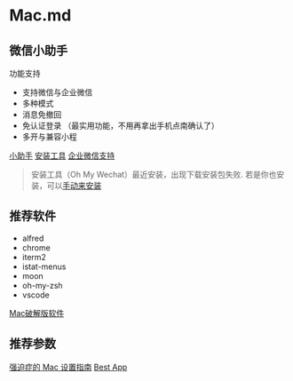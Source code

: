 # Mac.md

## 微信小助手

功能支持

* 支持微信与企业微信
* 多种模式
* 消息免撤回
* 免认证登录 （最实用功能，不用再拿出手机点南确认了）
* 多开与兼容小程

[小助手](https://github.com/MustangYM/WeChatExtension-ForMac) [安装工具](https://github.com/lmk123/oh-my-wechat) [企业微信支持](https://github.com/MustangYM/WeChatICU-ForMac)

> 安装工具（Oh My Wechat）最近安装，出现下载安装包失败. 若是你也安装，可以[手动来安装](https://github.com/MustangYM/WeChatExtension-ForMac#3%E6%89%8B%E5%8A%A8%E5%AE%89%E8%A3%85)

## 推荐软件

* alfred
* chrome
* iterm2 
* istat-menus
* moon
* oh-my-zsh
* vscode

[Mac破解版软件](http://xclient.info/)

## 推荐参数

[强迫症的 Mac 设置指南](https://github.com/macdao/ocds-guide-to-setting-up-mac) [Best App](https://github.com/hzlzh/Best-App)

